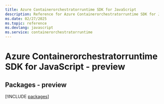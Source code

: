 ```yaml
---
title: Azure Containerorchestratorruntime SDK for JavaScript
description: Reference for Azure Containerorchestratorruntime SDK for JavaScript
ms.date: 02/27/2025
ms.topic: reference
ms.devlang: javascript
ms.service: containerorchestratorruntime
---
```

# Azure Containerorchestratorruntime SDK for JavaScript - preview
## Packages - preview
[!INCLUDE [packages](containerorchestratorruntime-index.md)]
